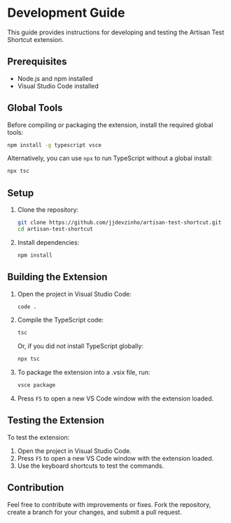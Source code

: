 # Development Guide

This guide provides instructions for developing and testing the Artisan Test Shortcut extension.

## Prerequisites

- Node.js and npm installed
- Visual Studio Code installed

## Global Tools

Before compiling or packaging the extension, install the required global tools:

```sh
npm install -g typescript vsce
```

Alternatively, you can use `npx` to run TypeScript without a global install:

```sh
npx tsc
```

## Setup

1. Clone the repository:

   ```sh
   git clone https://github.com/jjdevzinho/artisan-test-shortcut.git
   cd artisan-test-shortcut
   ```

2. Install dependencies:

   ```sh
   npm install
   ```

## Building the Extension

1. Open the project in Visual Studio Code:

   ```sh
   code .
   ```

2. Compile the TypeScript code:

   ```sh
   tsc
   ```

   Or, if you did not install TypeScript globally:

   ```sh
   npx tsc
   ```

3. To package the extension into a .vsix file, run:

   ```sh
   vsce package
   ```

4. Press `F5` to open a new VS Code window with the extension loaded.

## Testing the Extension

To test the extension:

1. Open the project in Visual Studio Code.
2. Press `F5` to open a new VS Code window with the extension loaded.
3. Use the keyboard shortcuts to test the commands.

## Contribution

Feel free to contribute with improvements or fixes. Fork the repository, create a branch for your changes, and submit a pull request.